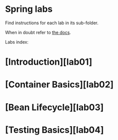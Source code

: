 Spring labs
==

Find instructions for each lab in its sub-folder.

When in doubt refer to [the docs][1].

Labs index:

 # [Introduction][lab01]
 # [Container Basics][lab02]
 # [Bean Lifecycle][lab03]
 # [Testing Basics][lab04]

 [1]: http://docs.spring.io/spring/docs/3.2.4.RELEASE/spring-framework-reference/html/
